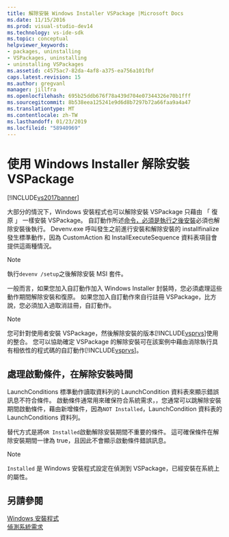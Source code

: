 ```yaml
---
title: 解除安裝 Windows Installer VSPackage |Microsoft Docs
ms.date: 11/15/2016
ms.prod: visual-studio-dev14
ms.technology: vs-ide-sdk
ms.topic: conceptual
helpviewer_keywords:
- packages, uninstalling
- VSPackages, uninstalling
- uninstalling VSPackages
ms.assetid: c4575ac7-82da-4af8-a375-ea756a101fbf
caps.latest.revision: 15
ms.author: gregvanl
manager: jillfra
ms.openlocfilehash: 695b25ddb676f78a439d704e07344326e70b1fff
ms.sourcegitcommit: 8b538eea125241e9d6d8b7297b72a66faa9a4a47
ms.translationtype: MT
ms.contentlocale: zh-TW
ms.lasthandoff: 01/23/2019
ms.locfileid: "58940969"
---
```

# <a name="uninstalling-a-vspackage-with-windows-installer"></a>使用 Windows Installer 解除安裝 VSPackage
[!INCLUDE[vs2017banner](../../includes/vs2017banner.md)]

大部分的情況下，Windows 安裝程式也可以解除安裝 VSPackage 只藉由 「 復原 」 一樣安裝 VSPackage。 自訂動作所述[命令，必須是執行之後安裝](../../extensibility/internals/commands-that-must-be-run-after-installation.md)必須也解除安裝後執行。 Devenv.exe 呼叫發生之前進行安裝和解除安裝的 installfinalize 發生標準動作，因為 CustomAction 和 InstallExecuteSequence 資料表項目會提供這兩種情況。  
  
> [!NOTE]
>  執行`devenv /setup`之後解除安裝 MSI 套件。  
  
 一般而言，如果您加入自訂動作加入 Windows Installer 封裝時，您必須處理這些動作期間解除安裝和復原。 如果您加入自訂動作來自行註冊 VSPackage，比方說，您必須加入過取消註冊，自訂動作。  
  
> [!NOTE]
>  您可針對使用者安裝 VSPackage，然後解除安裝的版本[!INCLUDE[vsprvs](../../includes/vsprvs-md.md)]使用的整合。 您可以協助確定 VSPackage 的解除安裝可在該案例中藉由消除執行具有相依性的程式碼的自訂動作[!INCLUDE[vsprvs](../../includes/vsprvs-md.md)]。  
  
## <a name="handling-launch-conditions-at-uninstall-time"></a>處理啟動條件，在解除安裝時間  
 LaunchConditions 標準動作讀取資料列的 LaunchCondition 資料表來顯示錯誤訊息不符合條件。 啟動條件通常用來確保符合系統需求，，您通常可以跳解除安裝期間啟動條件，藉由新增條件，因為`NOT Installed`，LaunchCondition 資料表的 LaunchConditions 資料列。  
  
 替代方式是將`OR Installed`啟動解除安裝期間不重要的條件。 這可確保條件在解除安裝期間一律為 true，且因此不會顯示啟動條件錯誤訊息。  
  
> [!NOTE]
>  `Installed` 是 Windows 安裝程式設定在偵測到 VSPackage，已經安裝在系統上的屬性。  
  
## <a name="see-also"></a>另請參閱  
 [Windows 安裝程式](http://msdn.microsoft.com/187d8965-c79d-4ecb-8689-10930fa8b3b5)   
 [偵測系統需求](../../extensibility/internals/detecting-system-requirements.md)
